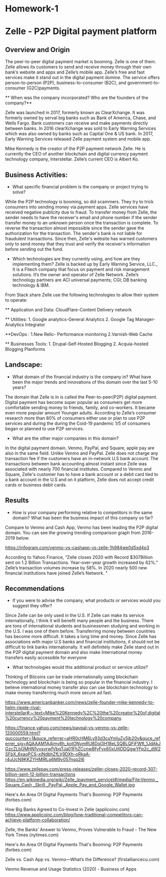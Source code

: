 # Homework-1

# Zelle - P2P Digital payment platform

## Overview and Origin 

The peer-to-peer digital payment market is booming. Zelle is one of them. Zelle allows its customers to send and receive money through their own bank’s website and apps and Zelle’s mobile app. Zelle’s free and fast services make it stand out in the digital payment domine. The service offers person-to-person (P2P), business-to-consumer (B2C), and government-to-consumer (G2C)payments. 


** When was the company incorporated? Who are the founders of the company?**

Zelle was launched in 2017, formerly known as ClearXchange. It was formerly owned by serval big banks such as Bank of America, Chase, and Wells Fargo. Bank customers can receive and make payments directly between banks. In 2016 clearXchange was sold to Early Warning Services which was also owned by banks such as Captial One & US bank.  In 2017, Early Warning Services released Zelle payment system and mobile app. 

Mike Kennedy is the creator of the P2P payment network Zelle. He is currently the CEO of another blockchain and digital currency payment technology company, Interstellar. Zelle’s current CEO is Albert Ko.


## Business Activities:

* What specific financial problem is the company or project trying to solve?

While the P2P technology is booming, so did scammers. They try to trick consumers into sending money via payment apps.  Zelle services have received negative publicity due to fraud. To transfer money from Zelle, the sender needs to have the receiver's email and phone number if the sender transfer money to an unknown person once the transaction is complete. To reverse the transaction almost impossible since the sender gave the authorization for the transaction. The sender's bank is not liable for fraudulent transactions. Since then, Zelle's website has warned customers only to send money that they trust and verify the receiver's information before sending out the fund.  


* Which technologies are they currently using, and how are they implementing them? 
Zelle is backed up by Early Warning Service, LLC., It is a Fitech company that focus on payment and risk management solutions. It’s the owner and operator of Zelle Network. Zelle’s technology partners are ACI universal payments; CGI; DB banking technology & IBM. 

From Stack share Zelle use the following technologies to allow their system to operate:

** Application and Data: CloudFlare-Content Delivery network

** Utilities: 1. Google analytics-General Analytics 
	   2. Google Tag Manager-Analytics Integrator  

**DevOps :  1.New Relic- Performance monitoring 
	    2.Varnish-Web Cache

** Businesses Tools: 1. Drupal-Self-Hosted Blogging
		     2. Acquia-hosted Blogging Planforms

## Landscape:

* What domain of the financial industry is the company in? What have been the major trends and innovations of this domain over the last 5-10 years?

The domain that Zelle is in is called the Peer-to-peer(P2P) digital payment. Digital payment has become super popular as consumers get more comfortable sending money to friends, family, and co-workers. It became even more popular amount Younger adults. According to Zelle’s consumer research more than 80% of consumers either use or plan to use P2P services and during the during the Coid-19 pandemic 1/5 of consumers began or planned to use P2P services. 

* What are the other major companies in this domain?

In the digital payment domain, Venmo, PayPal, and Square, apple pay are also in the same field. Unlike Venmo and PayPal. Zelle does not charge any transaction fee if the customers have an in-network U.S bank account. The transactions between bank accounting almost instant since Zelle was associated with nearly 700 financial institutes.  Compared to Venmo and Square, Zelle's customer has to have a bank account or a  debit card tied to a bank account in the U.S and on it platform, Zelle does not accept credit cards or business debit cards.  


## Results

* How is your company performing relative to competitors in the same domain?
What has been the business impact of this company so far?

Compare to Venmo and Cash App, Venmo has been leading the P2P digital domain. You can see the growing trending comparison graph from 2016-2019 below. 

https://infogram.com/venmo-vs-cashapp-vs-zelle-1h984we0d5xd4p3

According to Yahoo Finance,  “Zelle closes 2020 with Record $307Billion sent on 1.2 Billion Transactions. Year-over-year growth increased by 62%.” Zelle’s transaction volumes increase by 58%. In 2020 nearly 500 new financial institutions have joined Zelle’s Network. "



## Recommendations

* If you were to advise the company, what products or services would you suggest they offer? 
 
Since Zelle can be only used in the U.S. If Zelle can make its service internationally, I think it will benefit many people and the business. There are tons of international students and businessmen studying and working in the U.S. I was one of them before. Transferring money between countries has become more difficult. It takes a long time and money. Since Zelle has associations with major U.S banks and financial institutions, it should not be difficult to link banks internationally. It will definitely make  Zelle stand out in the P2P digital payment domain and also make International money transfers easily accessible for everyone

* What technologies would this additional product or service utilize?

Thinking of Bitcoins can be trade internationally using blockchain technology and blockchain is being so popular in the financial industry. I believe international money transfer also can use blockchain technology to make money transferring much more secure ad fast.  



https://www.americanbanker.com/news/zelle-founder-mike-kennedy-to-helm-ripple-rival-interstellar#:~:text=Mike%20Kennedy%2C%20the%20creator%20of,digital%20currency%20payment%20technology%20company.

https://finance.yahoo.com/news/paypal-vs-venmo-vs-zelle-120000559.html?guccounter=1&guce_referrer=aHR0cHM6Ly93d3cuYmluZy5jb20v&guce_referrer_sig=AQAAAM1A4jmy8h_kotONymRU8Dql3H18eLSQBLQFjFWft_1JdAkJGzcZLbGMHN1vvsvrwfVbqTJa01FhZCcnwBfyFvx60xUjllDDQgwYFp2c_dW2SFbX_6xaoPCS-xiNdbhZfLV9DXh-oRkaA-r4uUcN9KKZYHMlRLp6M9v057nsp2l6

https://www.zellepay.com/press-releases/zeller-closes-2020-record-307-billion-sent-12-billion-transactions
https://en.wikipedia.org/wiki/Zelle_(payment_service)#/media/File:Venmo,_Square_Cash,_Skrill,_PayPal,_Apple_Pay_and_Google_Wallet.jpg

Here's An Area Of Digital Payments That's Booming: P2P Payments (forbes.com)

How Big Banks Agreed to Co-Invest in Zelle (applicoinc.com) https://www.applicoinc.com/blog/how-traditional-competitors-can-achieve-platform-collaboration/

Zelle, the Banks’ Answer to Venmo, Proves Vulnerable to Fraud - The New York Times (nytimes.com) 

Here's An Area Of Digital Payments That's Booming: P2P Payments (forbes.com)

Zelle vs. Cash App vs. Venmo—What’s the Difference? (firstalliancecu.com)

Venmo Revenue and Usage Statistics (2020) - Business of Apps





